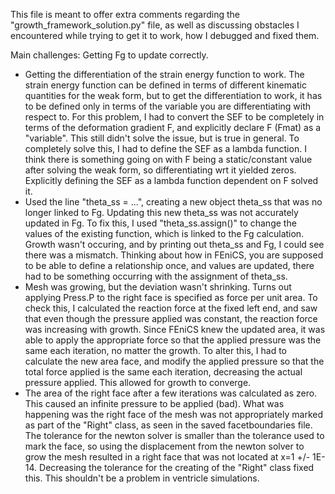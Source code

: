 This file is meant to offer extra comments regarding the "growth_framework_solution.py" file, as well as discussing obstacles I encountered while trying to get it to work, how I debugged and fixed them.

Main challenges:
Getting Fg to update correctly.
- Getting the differentiation of the strain energy function to work. The strain energy function can be defined in terms of different kinematic quantities for the weak form, but to get the differentiation to work, it has to be defined only in terms of the variable you are differentiating with respect to. For this problem, I had to convert the SEF to be completely in terms of the deformation gradient F, and explicitly declare F (Fmat) as a "variable". This still didn't solve the issue, but is true in general. To completely solve this, I had to define the SEF as a lambda function. I think there is something going on with F being a static/constant value after solving the weak form, so differentiating wrt it yielded zeros. Explicitly defining the SEF as a lambda function dependent on F solved it.
- Used the line "theta_ss = ...", creating a new object theta_ss that was no longer linked to Fg. Updating this new theta_ss was not accurately updated in Fg. To fix this, I used "theta_ss.assign()" to change the values of the existing function, which is linked to the Fg calculation. Growth wasn't occuring, and by printing out theta_ss and Fg, I could see there was a mismatch. Thinking about how in FEniCS, you are supposed to be able to define a relationship once, and values are updated, there had to be something occurring with the assignment of theta_ss.
- Mesh was growing, but the deviation wasn't shrinking. Turns out applying Press.P to the right face is specified as force per unit area. To check this, I calculated the reaction force at the fixed left end, and saw that even though the pressure applied was constant, the reaction force was increasing with growth. Since FEniCS knew the updated area, it was able to apply the appropriate force so that the applied pressure was the same each iteration, no matter the growth. To alter this, I had to calculate the new area face, and modify the applied pressure so that the total force applied is the same each iteration, decreasing the actual pressure applied. This allowed for growth to converge.
- The area of the right face after a few iterations was calculated as zero. This caused an infinite pressure to be applied (bad). What was happening was the right face of the mesh was not appropriately marked as part of the "Right" class, as seen in the saved facetboundaries file. The tolerance for the newton solver is smaller than the tolerance used to mark the face, so using the displacement from the newton solver to grow the mesh resulted in a right face that was not located at x=1 +/- 1E-14. Decreasing the tolerance for the creating of the "Right" class fixed this. This shouldn't be a problem in ventricle simulations.
